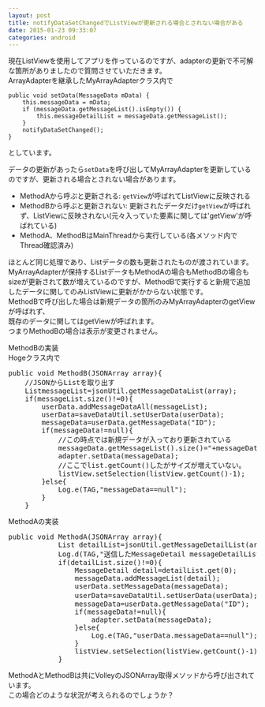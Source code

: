 ```yaml
---
layout: post
title: notifyDataSetChangedでListViewが更新される場合とされない場合がある
date: 2015-01-23 09:33:07
categories: android
---
```

<!-- {% raw %} -->
<p>現在ListViewを使用してアプリを作っているのですが、adapterの更新で不可解な箇所がありましたので質問させていただきます。<br>
ArrayAdapterを継承したMyArrayAdapterクラス内で</p>

<pre><code>public void setData(MessageData mData) {
    this.messageData = mData;
    if (messageData.getMessageList().isEmpty()) {
        this.messageDetailList = messageData.getMessageList();
    }
    notifyDataSetChanged();
}
</code></pre>

<p>としています。</p>

<p>データの更新があったら<code>setData</code>を呼び出してMyArrayAdapterを更新しているのですが、更新される場合とされない場合があります。</p>

<ul>
<li>MethodAから呼ぶと更新される: <code>getView</code>が呼ばれてListViewに反映される</li>
<li>MethodBから呼ぶと更新されない: 更新されたデータだけ<code>getView</code>が呼ばれず、ListViewに反映されない(元々入っていた要素に関しては'getView'が呼ばれている)</li>
<li>MethodA、MethodBはMainThreadから実行している(各メソッド内でThread確認済み)</li>
</ul>

<p>ほとんど同じ処理であり、Listデータの数も更新されたものが渡されています。MyArrayAdapterが保持するListデータもMethodAの場合もMethodBの場合もsizeが更新されて数が増えているのですが、MethodBで実行すると新規で追加したデータに関してのみListViewに更新がかからない状態です。<br>
MethodBで呼び出した場合は新規データの箇所のみMyArrayAdapterのgetViewが呼ばれず、<br>
既存のデータに関してはgetViewが呼ばれます。<br>
つまりMethodBの場合は表示が変更されません。</p>

<p>MethodBの実装<br>
Hogeクラス内で</p>

<pre>
public void MethodB(JSONArray array){
    //JSONからListを取り出す
    ListmessageList=jsonUtil.getMessageDataList(array);
    if(messageList.size()!=0){
        userData.addMessageDataAll(messageList);
        userData=saveDataUtil.setUserData(userData);
        messageData=userData.getMessageData("ID");
        if(messageData!=null){
            //この時点では新規データが入っており更新されている
            messageData.getMessageList().size()="+messageData.getMessageList().size());
            adapter.setData(messageData);
            //ここでlist.getCount()したがサイズが増えていない。
            listView.setSelection(listView.getCount()-1);
        }else{
            Log.e(TAG,"messageData==null");
        }
    }
</pre>

<p>MethodAの実装</p>

<pre>
public void MethodA(JSONArray array){
            List detailList=jsonUtil.getMessageDetailList(array);
            Log.d(TAG,"送信したMessageDetail messageDetailList.size="+detailList.size());
            if(detailList.size()!=0){
                MessageDetail detail=detailList.get(0);
                messageData.addMessageList(detail);
                userData.setMessageData(messageData);
                userData=saveDataUtil.setUserData(userData);//userData保存
                messageData=userData.getMessageData("ID");
                if(messageData!=null){
                    adapter.setData(messageData);
                }else{
                    Log.e(TAG,"userData.messageData==null");
                }
                listView.setSelection(listView.getCount()-1);
            }
</pre>

<p>MethodAとMethodBは共にVolleyのJSONArray取得メソッドから呼び出されています。<br>
この場合どのような状況が考えられるのでしょうか？</p>
<!-- {% endraw %} -->
